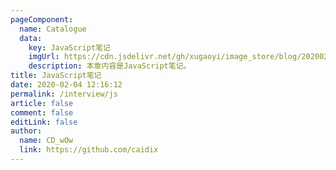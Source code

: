 ```yaml
---
pageComponent:
  name: Catalogue
  data:
    key: JavaScript笔记
    imgUrl: https://cdn.jsdelivr.net/gh/xugaoyi/image_store/blog/20200204143633.png
    description: 本章内容是JavaScript笔记。
title: JavaScript笔记
date: 2020-02-04 12:16:12
permalink: /interview/js
article: false
comment: false
editLink: false
author:
  name: CD_wOw
  link: https://github.com/caidix
---
```

